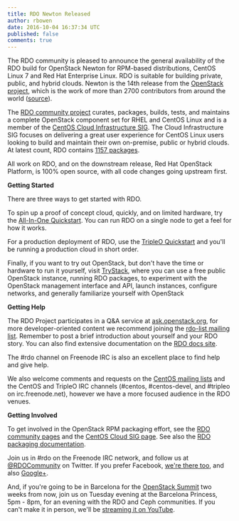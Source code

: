 ```yaml
---
title: RDO Newton Released
author: rbowen
date: 2016-10-04 16:37:34 UTC
published: false
comments: true
---
```


The RDO community is pleased to announce the general availability of the RDO build for OpenStack Newton for RPM-based distributions, CentOS Linux 7 and Red Hat Enterprise Linux. RDO is suitable for building private, public, and hybrid clouds. Newton is the 14th release from the [OpenStack project](http://openstack.org), which is the work of more than 2700 contributors from around the world ([source](http://stackalytics.com/)).

The [RDO community project](https://www.rdoproject.org/) curates, packages, builds, tests, and maintains a complete OpenStack component set for RHEL and CentOS Linux and is a member of the [CentOS Cloud Infrastructure SIG](https://wiki.centos.org/SpecialInterestGroup/Cloud). The Cloud Infrastructure SIG focuses on delivering a great user experience for CentOS Linux users looking to build and maintain their own on-premise, public or hybrid clouds. At latest count, RDO contains [1157 packages](https://www.rdoproject.org/documentation/package-list/).

All work on RDO, and on the downstream release, Red Hat OpenStack Platform, is 100% open source, with all code changes going upstream first. 


**Getting Started**

There are three ways to get started with RDO.

To spin up a proof of concept cloud, quickly, and on limited hardware, try the [All-In-One Quickstart](http://rdoproject.org/Quickstart). You can run RDO on a single node to get a feel for how it works.

For a production deployment of RDO, use the [TripleO Quickstart](https://www.rdoproject.org/tripleo/) and you'll be running a production cloud in short order.

Finally, if you want to try out OpenStack, but don't have the time or hardware to run it yourself, visit [TryStack](http://trystack.org/), where you can use a free public OpenStack instance, running RDO packages, to experiment with the OpenStack management interface and API, launch instances, configure networks, and generally familiarize yourself with OpenStack


**Getting Help**
    
The RDO Project participates in a Q&A service at [ask.openstack.org](http://ask.openstack.org), for more developer-oriented content we recommend joining the [rdo-list mailing list](https://www.redhat.com/mailman/listinfo/rdo-list). Remember to post a brief introduction about yourself and your RDO story. You can also find extensive documentation on the [RDO docs site](https://www.rdoproject.org/documentation).

The #rdo channel on Freenode IRC is also an excellent place to find help and give help.

We also welcome comments and requests on the [CentOS mailing lists](https://lists.centos.org/) and the CentOS and TripleO IRC channels (#centos, #centos-devel, and #tripleo on irc.freenode.net), however we have a more focused audience in the RDO venues.


**Getting Involved**

To get involved in the OpenStack RPM packaging effort, see the [RDO community pages](https://www.rdoproject.org/community/) and the [CentOS Cloud SIG page](https://wiki.centos.org/SpecialInterestGroup/Cloud). See also the [RDO packaging documentation](https://www.rdoproject.org/packaging/).

Join us in #rdo on the Freenode IRC network, and follow us at [@RDOCommunity](http://twitter.com/rdocommunity) on Twitter. If you prefer Facebook, [we're there too](http://facebook.com/rdocommunity), and also [Google+](http://tm3.org/rdogplus).

And, if you're going to be in Barcelona for the [OpenStack Summit](http://openstack.org/summit/) two weeks from now, join us on Tuesday evening at the Barcelona Princess, 5pm - 8pm, for an evening with the RDO and Ceph communities. If you can't make it in person, we'll be [streaming it on YouTube](https://www.youtube.com/watch?v=ji-WqEXZRTY).

